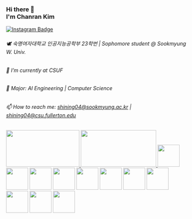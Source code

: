 ### Hi there 👋 <br>I'm Chanran Kim 
[![Instagram Badge](https://img.shields.io/badge/Instagram-FFDBE6?logo=instagram&logoColor=white&weight=30px&link={https://www.instagram.com/isliese/})]({https://www.instagram.com/isliese/})

###### 🕊️ 숙명여자대학교 인공지능공학부 23학번 | Sophomore student @ Sookmyung W. Univ. <br>
###### 🔭 I’m currently at CSUF <br>
###### 🌱 Major: AI Engineering | Computer Science <br>
###### 📫 How to reach me: shining04@sookmyung.ac.kr | shining04@csu.fullerton.edu <br>

<!-- 백준 티어 -->
<a href="https://solved.ac/shining04/">
    <img src="http://mazassumnida.wtf/api/v2/generate_badge?boj=shining04" width="200" height="100" />
</a>

<!-- 깃허브 Top Langs -->
<a href="https://github.com/isliese/github-readme-stats">
    <img src="https://github-readme-stats.vercel.app/api/top-langs/?username=isliese&layout=compact&count_private=true&custom_title=My%20Languages&bg_color=45deg,ffe0ea,9494ff&title_color=FFFFFF&text_color=FFFFFF" width="206" height="100" />
</a>



<!-- 스킬 뱃지 -->
<img src="https://img.shields.io/badge/Windows-0078D6?style=for-the-badge&logo=windows&logoColor=white" width="60" />
<img src="https://img.shields.io/badge/Python-3776AB?style=for-the-badge&logo=python&logoColor=white" width="60" />
<img src="https://img.shields.io/badge/Flask-000000?style=for-the-badge&logo=flask&logoColor=white" width="60" />
<img src="https://img.shields.io/badge/Java-ED8B00?style=for-the-badge&logo=openjdk&logoColor=white" width="60" />
<img src="https://img.shields.io/badge/React-20232A?style=for-the-badge&logo=react&logoColor=61DAFB" width="60" />
<img src="https://img.shields.io/badge/HTML5-E34F26?style=for-the-badge&logo=html5&logoColor=white" width="60" />
<img src="https://img.shields.io/badge/CSS3-1572B6?style=for-the-badge&logo=css3&logoColor=white" width="60" />
<img src="https://img.shields.io/badge/TypeScript-007ACC?style=for-the-badge&logo=typescript&logoColor=white" width="60" />
<img src="https://img.shields.io/badge/JavaScript-F7DF1E?style=for-the-badge&logo=JavaScript&logoColor=white" width="60" />
<img src="https://img.shields.io/badge/C-00599C?style=for-the-badge&logo=c&logoColor=white" width="60" />
<img src="https://img.shields.io/badge/C%2B%2B-00599C?style=for-the-badge&logo=c%2B%2B&logoColor=white" width="60" />








